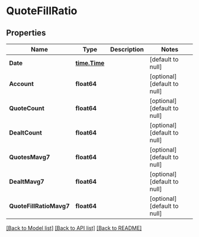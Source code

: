 # QuoteFillRatio

## Properties
Name | Type | Description | Notes
------------ | ------------- | ------------- | -------------
**Date** | [**time.Time**](time.Time.md) |  | [default to null]
**Account** | **float64** |  | [optional] [default to null]
**QuoteCount** | **float64** |  | [optional] [default to null]
**DealtCount** | **float64** |  | [optional] [default to null]
**QuotesMavg7** | **float64** |  | [optional] [default to null]
**DealtMavg7** | **float64** |  | [optional] [default to null]
**QuoteFillRatioMavg7** | **float64** |  | [optional] [default to null]

[[Back to Model list]](../README.md#documentation-for-models) [[Back to API list]](../README.md#documentation-for-api-endpoints) [[Back to README]](../README.md)


